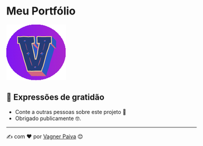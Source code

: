 # Meu Portfólio 

![alt text](https://github.com/developervagner/portfolio-web/blob/main/assets/Images/2.png "Logo Ofical")


## 🎁 Expressões de gratidão

* Conte a outras pessoas sobre este projeto 📢
* Obrigado publicamente 🤓.

---
:writing_hand:  com ❤️ por [Vagner Paiva](https://gist.github.com/developervagner) 😊
